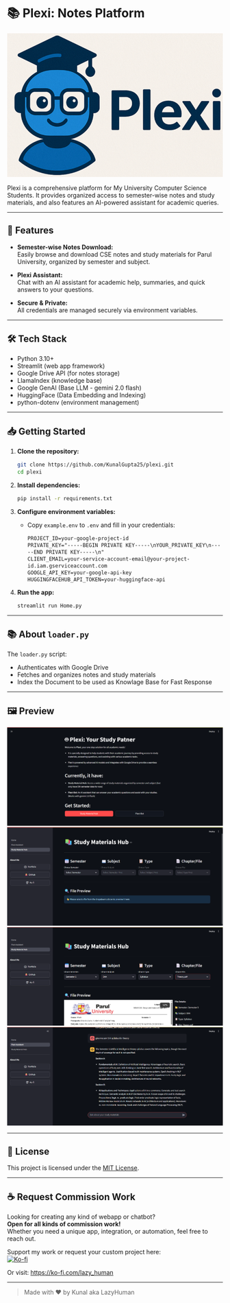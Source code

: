 # 📚 Plexi: Notes Platform

<p align="center">
  <img src="assets/logo.png" alt="Plexi Logo" />
</p>

Plexi is a comprehensive platform for My University Computer Science Students. It provides organized access to semester-wise notes and study materials, and also features an AI-powered assistant for academic queries.

---

## 🚀 Features

- **Semester-wise Notes Download:**  
  Easily browse and download CSE notes and study materials for Parul University, organized by semester and subject.

- **Plexi Assistant:**  
  Chat with an AI assistant for academic help, summaries, and quick answers to your questions.

- **Secure & Private:**  
  All credentials are managed securely via environment variables.

---

## 🛠️ Tech Stack

- Python 3.10+
- Streamlit (web app framework)
- Google Drive API (for notes storage)
- LlamaIndex (knowledge base)
- Google GenAI (Base LLM - gemini 2.0 flash) 
- HuggingFace (Data Embedding and Indexing)
- python-dotenv (environment management)

---

## 📥 Getting Started

1. **Clone the repository:**
   ```sh
   git clone https://github.com/KunalGupta25/plexi.git
   cd plexi
   ```

2. **Install dependencies:**
   ```sh
   pip install -r requirements.txt
   ```

3. **Configure environment variables:**
   - Copy `example.env` to `.env` and fill in your credentials:
     ```env
     PROJECT_ID=your-google-project-id
     PRIVATE_KEY="-----BEGIN PRIVATE KEY-----\nYOUR_PRIVATE_KEY\n-----END PRIVATE KEY-----\n"
     CLIENT_EMAIL=your-service-account-email@your-project-id.iam.gserviceaccount.com
     GOOGLE_API_KEY=your-google-api-key
     HUGGINGFACEHUB_API_TOKEN=your-huggingface-api
     ```

4. **Run the app:**
   ```sh
   streamlit run Home.py
   ```

---

## 📚 About `loader.py`

The `loader.py` script:

- Authenticates with Google Drive
- Fetches and organizes notes and study materials
- Index the Document to be used as Knowlage Base for Fast Response
---

## 🖼️ Preview

![Plexi Home](assets/home.png)
![Study Material Hub](assets/material_hub1.png)
![Study Material Hub](assets/marteial_hub2.png)
![Plexi Assistant](assets/assistant.png)

---

## 📄 License

This project is licensed under the [MIT License](LICENSE).

---

## ☕ Request Commission Work

Looking for creating any kind of webapp or chatbot?  
**Open for all kinds of commission work!**  
Whether you need a unique app, integration, or automation, feel free to reach out.

Support my work or request your custom project here:  
[![Ko-fi](https://ko-fi.com/img/githubbutton_sm.svg)](https://ko-fi.com/lazy_human)

Or visit: https://ko-fi.com/lazy_human

---

> Made with ❤️ by Kunal aka LazyHuman